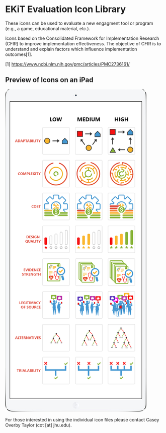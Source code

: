 # EKiT Evaluation Icon Library

These icons can be used to evaluate a new engagment tool or program (e.g., a game, educational material, etc.).

Icons based on the Consolidated Framework for Implementation Research (CFIR) to improve implementation effectiveness. The objective of CFIR is to understand and explain factors which influence implementation outcomes[1].

[1] https://www.ncbi.nlm.nih.gov/pmc/articles/PMC2736161/ 

## Preview of Icons on an iPad

![Icons](/EKiT-icon-library/images/icon-ipad-kiosk.png)

For those interested in using the individual icon files please contact Casey Overby Taylor (cot [at] jhu.edu).
